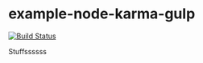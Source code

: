 # example-node-karma-gulp 

[![Build Status](https://travis-ci.org/roblayton/example-node-karma-gulp.svg?branch=master)](https://travis-ci.org/roblayton/example-node-karma-gulp)

Stuffssssss
